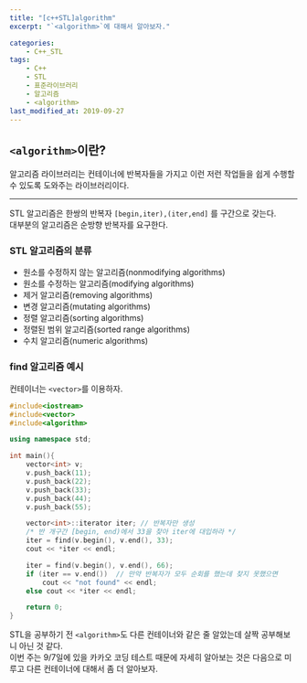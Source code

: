 ```yaml
---
title: "[c++STL]algorithm"
excerpt: "`<algorithm>`에 대해서 알아보자."

categories:
    - C++_STL
tags:
    - C++
    - STL
    - 표준라이브러리
    - 알고리즘
    - <algorithm>
last_modified_at: 2019-09-27
---
```

## `<algorithm>`이란?  
알고리즘 라이브러리는 컨테이너에 반복자들을 가지고 이런 저런 작업들을 쉽게 수행할 수 있도록 도와주는 라이브러리이다.  

***  
STL 알고리즘은 한쌍의 반복자 `[begin,iter),(iter,end]` 를 구간으로 갖는다.  
대부분의 알고리즘은 순방향 반복자를 요구한다.  
  
### STL 알고리즘의 분류
+ 원소를 수정하지 않는 알고리즘(nonmodifying algorithms)  
+ 원소를 수정하는 알고리즘(modifying algorithms)  
+ 제거 알고리즘(removing algorithms)
+ 변경 알고리즘(mutating algorithms)
+ 정렬 알고리즘(sorting algorithms)
+ 정렬된 범위 알고리즘(sorted range algorithms)
+ 수치 알고리즘(numeric algorithms)

### find 알고리즘 예시
컨테이너는 `<vector>`를 이용하자.
```c++
#include<iostream>
#include<vector>
#include<algorithm>

using namespace std;

int main(){
    vector<int> v;
    v.push_back(11);
    v.push_back(22);
    v.push_back(33);
    v.push_back(44);
    v.push_back(55);

    vector<int>::iterator iter; // 반복자만 생성
    /* 반 개구간 [begin, end)에서 33을 찾아 iter에 대입하라 */ 
    iter = find(v.begin(), v.end(), 33);
    cout << *iter << endl;

    iter = find(v.begin(), v.end(), 66);
	if (iter == v.end())  // 만약 반복자가 모두 순회를 했는데 찾지 못했으면
		cout << "not found" << endl;
	else cout << *iter << endl;

    return 0;
}
```
  
STL을 공부하기 전 `<algorithm>`도 다른 컨테이너와 같은 줄 알았는데 살짝 공부해보니 아닌 것 같다.  
이번 주는 9/7일에 있을 카카오 코딩 테스트 때문에 자세히 알아보는 것은 다음으로 미루고 다른 컨테이너에 대해서 
좀 더 알아보자.